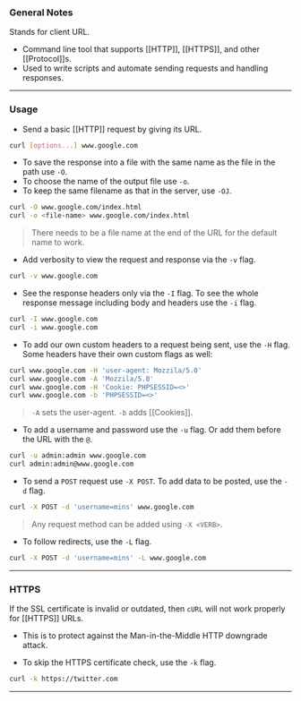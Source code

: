 ### General Notes

Stands for client URL.
- Command line tool that supports [[HTTP]], [[HTTPS]], and other [[Protocol]]s.
- Used to write scripts and automate sending requests and handling responses.

---
### Usage

* Send a basic [[HTTP]] request by giving its URL.
```bash
curl [options...] www.google.com
```

* To save the response into a file with the same name as the file in the path use `-O`. 
* To choose the name of the output file use `-o`.
* To keep the same filename as that in the server, use `-OJ`.
```bash
curl -O www.google.com/index.html
curl -o <file-name> www.google.com/index.html
```
> There needs to be a file name at the end of the URL for the default name to work.

* Add verbosity to view the request and response via the `-v` flag.
```bash
curl -v www.google.com
```

* See the response headers only via the `-I` flag. To see the whole response message including body and headers use the `-i` flag.
```bash
curl -I www.google.com
curl -i www.google.com
```

* To add our own custom headers to a request being sent, use the `-H` flag. Some headers have their own custom flags as well:
```bash
curl www.google.com -H 'user-agent: Mozzila/5.0'
curl www.google.com -A 'Mozzila/5.0'
curl www.google.com -H 'Cookie: PHPSESSID=<>'
curl www.google.com -b 'PHPSESSID=<>'
```
> `-A` sets the user-agent.
> `-b` adds [[Cookies]].

* To add a username and password use the `-u` flag. Or add them before the URL with the `@`.
```bash
curl -u admin:admin www.google.com
curl admin:admin@www.google.com
```

* To send a `POST` request use `-X POST`. To add data to be posted, use the `-d` flag.
```bash
curl -X POST -d 'username=mins' www.google.com
```
> Any request method can be added using `-X <VERB>`.

* To follow redirects, use the `-L` flag.
```bash
curl -X POST -d 'username=mins' -L www.google.com
```

---
### HTTPS

If the SSL certificate is invalid or outdated, then `cURL` will not work properly for [[HTTPS]] URLs.
- This is to protect against the Man-in-the-Middle HTTP downgrade attack.

* To skip the HTTPS certificate check, use the `-k` flag.
```bash
curl -k https://twitter.com
```

---

